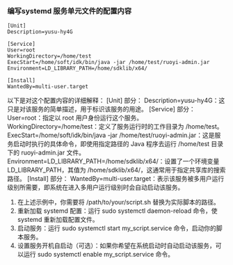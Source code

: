 ### 编写systemd 服务单元文件的配置内容

``` shell
[Unit]
Description=yusu-hy4G

[Service]
User=root
WorkingDirectory=/home/test
ExecStart=/home/soft/idk/bin/java -jar /home/test/ruoyi-admin.jar
Environment=LD_LIBRARY_PATH=/home/sdklib/x64/

[Install]
WantedBy=multi-user.target
```


以下是对这个配置内容的详细解释：
[Unit] 部分：
Description=yusu-hy4G：这只是对该服务的简单描述，用于标识该服务的用途。
[Service] 部分：
User=root：指定以 root 用户身份运行这个服务。
WorkingDirectory=/home/test：定义了服务运行时的工作目录为 /home/test。
ExecStart=/home/soft/idk/bin/java -jar /home/test/ruoyi-admin.jar：这是服务启动时执行的具体命令，即使用指定路径的 Java 程序去运行 /home/test 目录下的 ruoyi-admin.jar 文件。
Environment=LD_LIBRARY_PATH=/home/sdklib/x64/：设置了一个环境变量 LD_LIBRARY_PATH，其值为 /home/sdklib/x64/，这通常用于指定共享库的搜索路径。
[Install] 部分：
WantedBy=multi-user.target：表示该服务被多用户运行级别所需要，即系统在进入多用户运行级别时会自动启动该服务。


1. 在上述示例中，你需要将 /path/to/your/script.sh 替换为实际脚本的路径。
2. 重新加载 systemd 配置：运行 sudo systemctl daemon-reload 命令，使 systemd 重新加载配置文件。
3. 启动服务：运行 sudo systemctl start my_script.service 命令，启动你的脚本服务。
4. 设置服务开机自启动（可选）：如果你希望在系统启动时自动启动该服务，可以运行 sudo systemctl enable my_script.service 命令。
